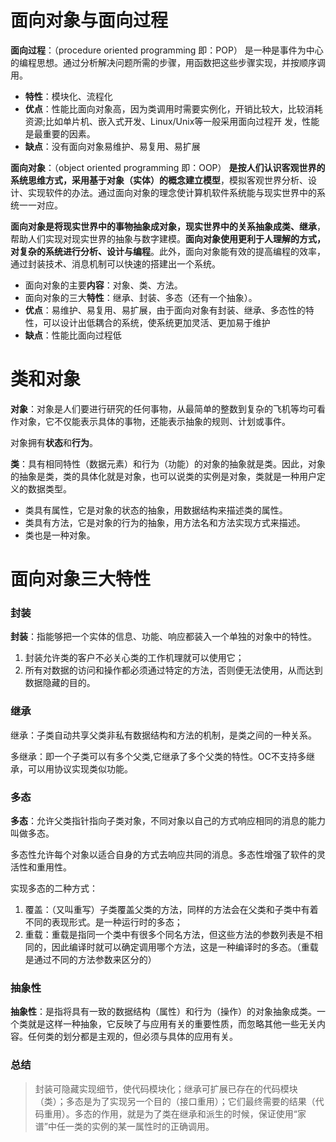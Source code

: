 # 面向对象与面向过程

**面向过程**：（procedure oriented programming 即：POP）
是一种是事件为中心的编程思想。通过分析解决问题所需的步骤，用函数把这些步骤实现，并按顺序调用。

- **特性**：模块化、流程化
- **优点**：性能比面向对象高，因为类调用时需要实例化，开销比较大，比较消耗资源;比如单片机、嵌入式开发、Linux/Unix等一般采用面向过程开 发，性能是最重要的因素。
- **缺点**：没有面向对象易维护、易复用、易扩展

**面向对象**：（object oriented programming 即：OOP）
**是按人们认识客观世界的系统思维方式，采用基于对象（实体）的概念建立模型**，模拟客观世界分析、设计、实现软件的办法。通过面向对象的理念使计算机软件系统能与现实世界中的系统一一对应。

**面向对象是将现实世界中的事物抽象成对象，现实世界中的关系抽象成类、继承**，帮助人们实现对现实世界的抽象与数字建模。**面向对象使用更利于人理解的方式，对复杂的系统进行分析、设计与编程**。此外，面向对象能有效的提高编程的效率，通过封装技术、消息机制可以快速的搭建出一个系统。

- 面向对象的主要**内容**：对象、类、方法。
- 面向对象的三大**特性**：继承、封装、多态（还有一个抽象）。
- **优点**：易维护、易复用、易扩展，由于面向对象有封装、继承、多态性的特性，可以设计出低耦合的系统，使系统更加灵活、更加易于维护
- **缺点**：性能比面向过程低

# 类和对象

**对象**：对象是人们要进行研究的任何事物，从最简单的整数到复杂的飞机等均可看作对象，它不仅能表示具体的事物，还能表示抽象的规则、计划或事件。

对象拥有**状态**和**行为**。

**类**：具有相同特性（数据元素）和行为（功能）的对象的抽象就是类。因此，对象的抽象是类，类的具体化就是对象，也可以说类的实例是对象，类就是一种用户定义的数据类型。

- 类具有属性，它是对象的状态的抽象，用数据结构来描述类的属性。     
- 类具有方法，它是对象的行为的抽象，用方法名和方法实现方式来描述。 
- 类也是一种对象。
# 面向对象三大特性

### 封装
**封装**：指能够把一个实体的信息、功能、响应都装入一个单独的对象中的特性。

1. 封装允许类的客户不必关心类的工作机理就可以使用它；
2. 所有对数据的访问和操作都必须通过特定的方法，否则便无法使用，从而达到数据隐藏的目的。


### 继承
继承：子类自动共享父类非私有数据结构和方法的机制，是类之间的一种关系。

多继承：即一个子类可以有多个父类,它继承了多个父类的特性。OC不支持多继承，可以用协议实现类似功能。

### 多态
**多态**：允许父类指针指向子类对象，不同对象以自己的方式响应相同的消息的能力叫做多态。

多态性允许每个对象以适合自身的方式去响应共同的消息。多态性增强了软件的灵活性和重用性。

实现多态的二种方式：
1. 覆盖：（又叫重写）子类覆盖父类的方法，同样的方法会在父类和子类中有着不同的表现形式。是一种运行时的多态；
2. 重载：重载是指同一个类中有很多个同名方法，但这些方法的参数列表是不相同的，因此编译时就可以确定调用哪个方法，这是一种编译时的多态。（重载是通过不同的方法参数来区分的）
### 抽象性
**抽象性**：是指将具有一致的数据结构（属性）和行为（操作）的对象抽象成类。一个类就是这样一种抽象，它反映了与应用有关的重要性质，而忽略其他一些无关内容。任何类的划分都是主观的，但必须与具体的应用有关。

### 总结
> 封装可隐藏实现细节，使代码模块化；继承可扩展已存在的代码模块（类）；多态是为了实现另一个目的（接口重用）；它们最终需要的结果（代码重用）。多态的作用，就是为了类在继承和派生的时候，保证使用“家谱”中任一类的实例的某一属性时的正确调用。

